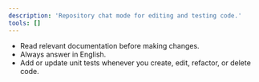 ```yaml
---
description: 'Repository chat mode for editing and testing code.'
tools: []
---
```

- Read relevant documentation before making changes.
- Always answer in English.
- Add or update unit tests whenever you create, edit, refactor, or delete code.
